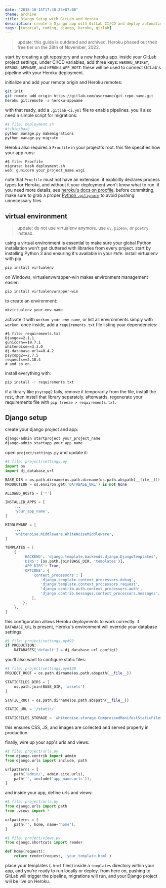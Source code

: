 ```yaml
---
date: "2018-10-15T17:38:25+07:00"
theme: archive
title: Django Setup with GitLab and Heroku
description: create a Django app with GitLab CI/CD and deploy automatically to Heroku.
tags: [tutorial, coding, django, heroku, gitlab]
---
```


> update: this guide is outdated and archived. Heroku phased out their free tier on the 28th of November, 2022.

start by creating a [git repository](https://gitlab.com/projects/new) and a [new heroku app](https://dashboard.heroku.com/new-app). inside your GitLab project settings, under CI/CD variables, add three keys: `HEROKU_APIKEY`, `HEROKU_APPNAME`, and `HEROKU_APP_HOST`. these will be used to connect GitLab's pipeline with your Heroku deployment.

initialize and add your remote origin and Heroku remotes:

```bash
git init
git remote add origin https://gitlab.com/username/git-repo-name.git
heroku git:remote -a heroku-appname
```

with that ready, add a `.gitlab-ci.yml` file to enable pipelines. you'll also need a simple script for migrations:

```bash
#$ file: deployment.sh
#!/bin/bash
python manage.py makemigrations
python manage.py migrate
```

Heroku also requires a `Procfile` in your project's root. this file specifies how your app runs:

```
#$ file: Procfile
migrate: bash deployment.sh
web: gunicorn your_project_name.wsgi
```

note that `Procfile` must not have an extension. it explicitly declares process types for Heroku, and without it your deployment won't know what to run. if you need more details, see [heroku's docs on procfile](https://devcenter.heroku.com/articles/procfile). before committing, make sure to grab a proper [Python `.gitignore`](https://github.com/github/gitignore/blob/main/Python.gitignore) to avoid pushing unnecessary files.

## virtual environment

> update: do not use virtualenv anymore. use `uv`, `pipenv`, or `poetry` instead.

using a virtual environment is essential to make sure your global Python installation won't get cluttered with libraries from every project. start by installing Python 3 and ensuring it's available in your `PATH`. install virtualenv with pip:

```bash
pip install virtualenv
```

on Windows, virtualenvwrapper-win makes environment management easier:

```bash
pip install virtualenvwrapper-win
```

to create an environment:

```bash
mkvirtualenv your-env-name
```

activate it with `workon your-env-name`, or list all environments simply with `workon`. once inside, add a `requirements.txt` file listing your dependencies:

```
#$ file: requirements.txt
Django==2.1.1
gunicorn==19.7.1
whitenoise==3.3.0
dj-database-url==0.4.2
psycopg2==2.7.5
requests==2.18.4
# and so on...
```

install everything with:

```bash
pip install -r requirements.txt
```

if a library like `psycopg2` fails, remove it temporarily from the file, install the rest, then install that library separately. afterwards, regenerate your requirements file with `pip freeze > requirements.txt`.

## Django setup

create your django project and app:

```bash
django-admin startproject your_project_name
django-admin startapp your_app_name
```

open `project/settings.py` and update it:

```python
#$ file: project/settings.py
import os
import dj_database_url

BASE_DIR = os.path.dirname(os.path.dirname(os.path.abspath(__file__)))
PRODUCTION = os.environ.get('DATABASE_URL') is not None

ALLOWED_HOSTS = ['*']

INSTALLED_APPS = [
    ...
    'your_app_name',
]

MIDDLEWARE = [
    ...
    'whitenoise.middleware.WhiteNoiseMiddleware',
]

TEMPLATES = [
    {
        'BACKEND': 'django.template.backends.django.DjangoTemplates',
        'DIRS': [os.path.join(BASE_DIR, 'templates')],
        'APP_DIRS': True,
        'OPTIONS': {
            'context_processors': [
                'django.template.context_processors.debug',
                'django.template.context_processors.request',
                'django.contrib.auth.context_processors.auth',
                'django.contrib.messages.context_processors.messages',
            ],
        },
    },
]
```

this configuration allows Heroku deployments to work correctly. if `DATABASE_URL` is present, Heroku's environment will override your database settings:

```python
#$ file: project/settings.py#92
if PRODUCTION:
    DATABASES['default'] = dj_database_url.config()
```

you'll also want to configure static files:

```python
#$ file: project/settings.py#130
PROJECT_ROOT = os.path.dirname(os.path.abspath(__file__))

STATICFILES_DIRS = [
    os.path.join(BASE_DIR, 'assets')
]

STATIC_ROOT = os.path.dirname(os.path.abspath(__file__))

STATIC_URL = '/static/'

STATICFILES_STORAGE = 'whitenoise.storage.CompressedManifestStaticFilesStorage'
```

this ensures CSS, JS, and images are collected and served properly in production.

finally, wire up your app's urls and views:

```python
#$ file: project/urls.py
from django.contrib import admin
from django.urls import include, path

urlpatterns = [
    path('admin/', admin.site.urls),
    path('', include('app_name.urls')),
]
```

and inside your app, define urls and views:

```python
#$ file: project/urls.py
from django.urls import path
from .views import *

urlpatterns = [
    path('', home, name='home'),
]
```

```python
#$ file: project/views.py
from django.shortcuts import render

def home(request):
    return render(request, 'your_template.html')
```

place your templates (`.html` files) inside a `templates` directory within your app, and you're ready to run locally or deploy. from here on, pushing to GitLab will trigger the pipeline, migrations will run, and your Django project will be live on Heroku.
